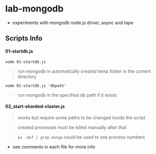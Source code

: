 lab-mongodb
===========

* experiments with mongodb node.js driver, async and tape


## Scripts Info

#### 01-startdb.js

```node 01-startdb.js```

> run mongodb in automatically created temp folder in the current directory

```node 01-startdb.js 'dbpath'```

> run mongodb in the specified db path if it exists



#### 02_start-sharded-cluster.js

> works but require some paths to be changed inside the script

> created processes must be killed manually after that

> ```ps -Aef | grep mongo``` could be used to see process numbers


* see comments in each file for more info
